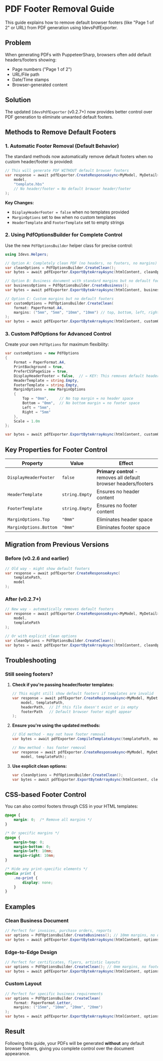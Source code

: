 # PDF Footer Removal Guide

This guide explains how to remove default browser footers (like "Page 1 of 2" or URL) from PDF generation using IdevsPdfExporter.

## Problem

When generating PDFs with PuppeteerSharp, browsers often add default headers/footers showing:
- Page numbers ("Page 1 of 2")
- URL/File path
- Date/Time stamps
- Browser-generated content

## Solution

The updated `IdevsPdfExporter` (v0.2.7+) now provides better control over PDF generation to eliminate unwanted default footers.

## Methods to Remove Default Footers

### 1. **Automatic Footer Removal (Default Behavior)**

The standard methods now automatically remove default footers when no custom header/footer is provided:

```csharp
// This will generate PDF WITHOUT default browser footers
var response = await pdfExporter.CreateResponseAsync<MyModel, MyDetail>(
    model, 
    "template.hbs"
    // No header/footer = No default browser header/footer
);
```

**Key Changes:**
- `DisplayHeaderFooter = false` when no templates provided
- `MarginOptions` set to `0mm` when no custom templates
- `HeaderTemplate` and `FooterTemplate` set to empty strings

### 2. **Using PdfOptionsBuilder for Complete Control**

Use the new `PdfOptionsBuilder` helper class for precise control:

```csharp
using Idevs.Helpers;

// Option A: Completely clean PDF (no headers, no footers, no margins)
var cleanOptions = PdfOptionsBuilder.CreateClean();
var bytes = await pdfExporter.ExportByteArrayAsync(htmlContent, cleanOptions);

// Option B: Business document with standard margins but no default footers
var businessOptions = PdfOptionsBuilder.CreateBusiness();
var bytes = await pdfExporter.ExportByteArrayAsync(htmlContent, businessOptions);

// Option C: Custom margins but no default footers
var customOptions = PdfOptionsBuilder.CreateClean(
    format: PaperFormat.A4,
    margins: ("5mm", "5mm", "10mm", "10mm") // top, bottom, left, right
);
var bytes = await pdfExporter.ExportByteArrayAsync(htmlContent, customOptions);
```

### 3. **Custom PdfOptions for Advanced Control**

Create your own `PdfOptions` for maximum flexibility:

```csharp
var customOptions = new PdfOptions
{
    Format = PaperFormat.A4,
    PrintBackground = true,
    PreferCSSPageSize = true,
    DisplayHeaderFooter = false,  // ← KEY: This removes default headers/footers
    HeaderTemplate = string.Empty,
    FooterTemplate = string.Empty,
    MarginOptions = new MarginOptions
    {
        Top = "0mm",     // No top margin = no header space
        Bottom = "0mm",  // No bottom margin = no footer space
        Left = "5mm",
        Right = "5mm"
    },
    Scale = 1.0m
};

var bytes = await pdfExporter.ExportByteArrayAsync(htmlContent, customOptions);
```

## Key Properties for Footer Control

| Property | Value | Effect |
|----------|-------|---------|
| `DisplayHeaderFooter` | `false` | **Primary control** - removes all default browser headers/footers |
| `HeaderTemplate` | `string.Empty` | Ensures no header content |
| `FooterTemplate` | `string.Empty` | Ensures no footer content |
| `MarginOptions.Top` | `"0mm"` | Eliminates header space |
| `MarginOptions.Bottom` | `"0mm"` | Eliminates footer space |

## Migration from Previous Versions

### Before (v0.2.6 and earlier)
```csharp
// Old way - might show default footers
var response = await pdfExporter.CreateResponseAsync(
    templatePath, 
    model
);
```

### After (v0.2.7+)
```csharp
// New way - automatically removes default footers
var response = await pdfExporter.CreateResponseAsync<MyModel, MyDetail>(
    model,
    templatePath
);

// Or with explicit clean options
var cleanOptions = PdfOptionsBuilder.CreateClean();
var bytes = await pdfExporter.ExportByteArrayAsync(htmlContent, cleanOptions);
```

## Troubleshooting

### Still seeing footers?

1. **Check if you're passing header/footer templates:**
   ```csharp
   // This might still show default footers if templates are invalid
   var response = await pdfExporter.CreateResponseAsync<MyModel, MyDetail>(
       model, templatePath, 
       headerPath,  // If this file doesn't exist or is empty
       footerPath   // Default browser footer might appear
   );
   ```

2. **Ensure you're using the updated methods:**
   ```csharp
   // Old method - may not have footer removal
   var bytes = await pdfExporter.CompileTemplateAsync(templatePath, model);
   
   // New method - has footer removal
   var response = await pdfExporter.CreateResponseAsync<MyModel, MyDetail>(
       model, templatePath);
   ```

3. **Use explicit clean options:**
   ```csharp
   var cleanOptions = PdfOptionsBuilder.CreateClean();
   var bytes = await pdfExporter.ExportByteArrayAsync(htmlContent, cleanOptions);
   ```

## CSS-based Footer Control

You can also control footers through CSS in your HTML templates:

```css
@page {
    margin: 0;  /* Remove all margins */
}

/* Or specific margins */
@page {
    margin-top: 0;
    margin-bottom: 0;
    margin-left: 10mm;
    margin-right: 10mm;
}

/* Hide any print-specific elements */
@media print {
    .no-print {
        display: none;
    }
}
```

## Examples

### Clean Business Document
```csharp
// Perfect for invoices, purchase orders, reports
var options = PdfOptionsBuilder.CreateBusiness(); // 10mm margins, no default footers
var bytes = await pdfExporter.ExportByteArrayAsync(htmlContent, options);
```

### Edge-to-Edge Design
```csharp
// Perfect for certificates, flyers, artistic layouts
var options = PdfOptionsBuilder.CreateClean(); // 0mm margins, no footers
var bytes = await pdfExporter.ExportByteArrayAsync(htmlContent, options);
```

### Custom Layout
```csharp
// Perfect for specific business requirements
var options = PdfOptionsBuilder.CreateClean(
    format: PaperFormat.Letter,
    margins: ("15mm", "10mm", "20mm", "20mm")
);
var bytes = await pdfExporter.ExportByteArrayAsync(htmlContent, options);
```

## Result

Following this guide, your PDFs will be generated **without** any default browser footers, giving you complete control over the document appearance.